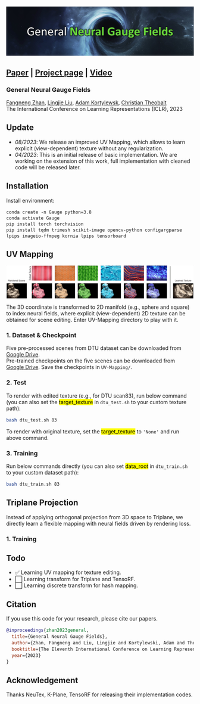 <!-- # <p align=center>General **Neural Gauge Fields**</p> -->
![Teaser](teaser.jpg)

## [Paper](https://openreview.net/pdf?id=XWkWK2UagFR)  |  [Project page](https://fnzhan.com/Neural-Gauge-Fields/)  | [Video](https://youtu.be/Enak-qXwagg)

### **General Neural Gauge Fields** <br>
[Fangneng Zhan](https://fnzhan.com/), [Lingjie Liu](https://lingjie0206.github.io/), [Adam Kortylewsk](https://generativevision.mpi-inf.mpg.de/), [Christian Theobalt](https://people.mpi-inf.mpg.de/~theobalt/) <br>
The International Conference on Learning Representations (ICLR), 2023
<!-- Max Planck Institute for Informatics, Germany <br> -->

<!-- **Neural Gauge Fields: Analysis, Computation, and Beyond** <br>
ACM Transactions on Graphics (TOG) and SIGGRAPH, 2024 -->

## Update
- *08/2023*: We release an improved UV Mapping, which allows to learn explicit (view-dependent) texture without any regularization.
- *04/2023*: This is an initial release of basic implementation. We are working on the extension of this work, full implementation with cleaned code will be released later.

## Installation
Install environment:
```
conda create -n Gauge python=3.8
conda activate Gauge
pip install torch torchvision
pip install tqdm trimesh scikit-image opencv-python configargparse lpips imageio-ffmpeg kornia lpips tensorboard
```


## UV Mapping
<img src='texture.gif' align="center">

The 3D coordinate is transformed to 2D manifold (e.g., sphere and square) to index neural fields, where explicit (view-dependent) 
2D texture can be obtained for scene editing. Enter UV-Mapping directory to play with it.
### 1. Dataset & Checkpoint
Five pre-processed scenes from DTU dataset can be downloaded from [Google Drive](https://drive.google.com/file/d/1Hm2R4zH0_U9enbs-uygK3jwWXsQ7o5TQ/view?usp=sharing). <br>
Pre-trained checkpoints on the five scenes can be downloaded from [Google Drive](https://drive.google.com/file/d/119sKwSshP14joo59KtsAVvrPSLw6AtQO/view?usp=drive_link). 
Save the checkpoints in `UV-Mapping/`.
### 2. Test
To render with edited texture (e.g., for DTU scan83), run below command (you can also set the <mark>target_texture</mark> in `dtu_test.sh` to your custom texture path):
````bash
bash dtu_test.sh 83
````
To render with original texture, set the <mark>target_texture</mark> to `'None'` and run above command.
### 3. Training
Run below commands directly (you can also set <mark>data_root</mark> in `dtu_train.sh` to your custom dataset path):
````bash
bash dtu_train.sh 83
````

## Triplane Projection
Instead of applying orthogonal projection from 3D space to Triplane, we directly learn a flexible mapping with neural fields driven by rendering loss.
### 1. Training


## Todo
- ✅ Learning UV mapping for texture editing.
- ⬜️ Learning transform for Triplane and TensoRF.
- ⬜️ Learning discrete transform for hash mapping.


## Citation
If you use this code for your research, please cite our papers.
```bibtex
@inproceedings{zhan2023general,
  title={General Neural Gauge Fields},
  author={Zhan, Fangneng and Liu, Lingjie and Kortylewski, Adam and Theobalt, Christian},
  booktitle={The Eleventh International Conference on Learning Representations},
  year={2023}
}
```

## Acknowledgement
Thanks NeuTex, K-Plane, TensoRF for releasing their implementation codes. 


